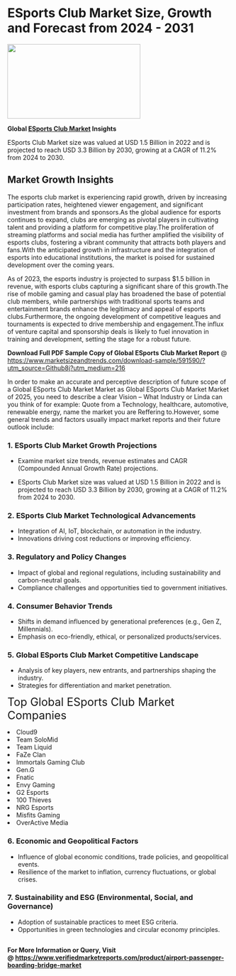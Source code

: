 <H1>ESports Club Market Size, Growth and Forecast from 2024 - 2031</H1><img class="aligncenter size-medium wp-image-584254" src="https://thirdeyenews.in/wp-content/uploads/2024/09/Global-Market-Research-300x168.jpeg" alt="" width="300" height="168" /><p><strong>Global&nbsp;<a href="https://www.marketsizeandtrends.com/download-sample/591590/?utm_source=Github8j?utm_medium=216">ESports Club Market</a> Insights</strong></p><p>ESports Club Market size was valued at USD 1.5 Billion in 2022 and is projected to reach USD 3.3 Billion by 2030, growing at a CAGR of 11.2% from 2024 to 2030.</p><p><h2>Market Growth Insights</h2> <p>The esports club market is experiencing rapid growth, driven by increasing participation rates, heightened viewer engagement, and significant investment from brands and sponsors.As the global audience for esports continues to expand, clubs are emerging as pivotal players in cultivating talent and providing a platform for competitive play.The proliferation of streaming platforms and social media has further amplified the visibility of esports clubs, fostering a vibrant community that attracts both players and fans.With the anticipated growth in infrastructure and the integration of esports into educational institutions, the market is poised for sustained development over the coming years.</p> <p>As of 2023, the esports industry is projected to surpass $1.5 billion in revenue, with esports clubs capturing a significant share of this growth.The rise of mobile gaming and casual play has broadened the base of potential club members, while partnerships with traditional sports teams and entertainment brands enhance the legitimacy and appeal of esports clubs.Furthermore, the ongoing development of competitive leagues and tournaments is expected to drive membership and engagement.The influx of venture capital and sponsorship deals is likely to fuel innovation in training and development, setting the stage for a robust future.</p> <p><span class=""><strong>Download Full PDF Sample Copy of Global ESports Club Market Report</strong> @ <a href="https://www.marketsizeandtrends.com/download-sample/591590/?utm_source=Github8j?utm_medium=216" target="_blank">https://www.marketsizeandtrends.com/download-sample/591590/?utm_source=Github8j?utm_medium=216</a></span></p><p>In order to make an accurate and perceptive description of future scope of a Global&nbsp;ESports Club Market Market as Global&nbsp;ESports Club Market Market of 2025, you need to describe a clear Vision &ndash; What Industry or Linda can you think of for example: Quote from a Technology, healthcare, automotive, renewable energy, name the market you are Reffering to.However, some general trends and factors usually impact market reports and their future outlook include:</p><h3>1.&nbsp;<strong>ESports Club Market Growth Projections</strong></h3><ul><li>Examine market size trends, revenue estimates and CAGR (Compounded Annual Growth Rate) projections.</li><li><p>ESports Club Market size was valued at USD 1.5 Billion in 2022 and is projected to reach USD 3.3 Billion by 2030, growing at a CAGR of 11.2% from 2024 to 2030.</p></li></ul><h3>2.&nbsp;<strong>ESports Club Market Technological Advancements</strong></h3><ul><li>Integration of AI, IoT, blockchain, or automation in the industry.</li><li>Innovations driving cost reductions or improving efficiency.</li></ul><h3>3.&nbsp;<strong>Regulatory and Policy Changes</strong></h3><ul><li>Impact of global and regional regulations, including sustainability and carbon-neutral goals.</li><li>Compliance challenges and opportunities tied to government initiatives.</li></ul><h3>4.&nbsp;<strong>Consumer Behavior Trends</strong></h3><ul><li>Shifts in demand influenced by generational preferences (e.g., Gen Z, Millennials).</li><li>Emphasis on eco-friendly, ethical, or personalized products/services.</li></ul><h3>5.&nbsp;<strong>Global ESports Club Market Competitive Landscape</strong></h3><ul><li>Analysis of key players, new entrants, and partnerships shaping the industry.</li><li>Strategies for differentiation and market penetration.</li></ul><p data-pm-slice="1 1 []"><span style="color: inherit; font-family: inherit; font-size: 25px;">Top Global ESports Club Market Companies</span></p><div class="" data-test-id=""><p><li>Cloud9</li><li> Team SoloMid</li><li> Team Liquid</li><li> FaZe Clan</li><li> Immortals Gaming Club</li><li> Gen.G</li><li> Fnatic</li><li> Envy Gaming</li><li> G2 Esports</li><li> 100 Thieves</li><li> NRG Esports</li><li> Misfits Gaming</li><li> OverActive Media</li></p></div><h3>6.&nbsp;<strong>Economic and Geopolitical Factors</strong></h3><ul><li>Influence of global economic conditions, trade policies, and geopolitical events.</li><li>Resilience of the market to inflation, currency fluctuations, or global crises.</li></ul><h3>7.&nbsp;<strong>Sustainability and ESG (Environmental, Social, and Governance)</strong></h3><ul><li>Adoption of sustainable practices to meet ESG criteria.</li><li>Opportunities in green technologies and circular economy principles.</li></ul><h2><strong style="font-size: 14px;">For More Information or Query, Visit @&nbsp;</strong><a style="background-color: #ffffff; font-size: 14px;" href="https://www.marketsizeandtrends.com/report/esports-club-market/" target="_blank">https://www.verifiedmarketreports.com/product/airport-passenger-boarding-bridge-market</a></h2>